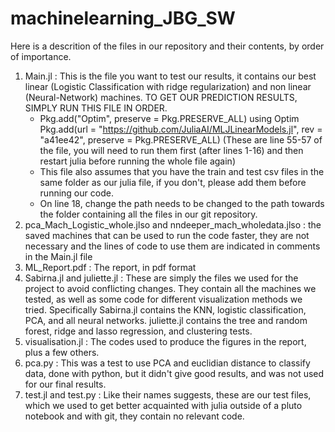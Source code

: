 # machinelearning_JBG_SW
Here is a descrition of the files in our repository and their contents, by order of importance.
1. Main.jl : This is the file you want to test our results, it contains our best linear (Logistic Classification with ridge regularization) and non linear (Neural-Network) machines. TO GET OUR PREDICTION RESULTS, SIMPLY RUN THIS FILE IN ORDER.
    - Pkg.add("Optim", preserve = Pkg.PRESERVE_ALL)
      using Optim
      Pkg.add(url = "https://github.com/JuliaAI/MLJLinearModels.jl", rev = "a41ee42", preserve = Pkg.PRESERVE_ALL)
      (These are line 55-57 of the file, you will need to run them first (after lines 1-16) and then restart julia before running the whole file again)
    - This file also assumes that you have the train and test csv files in the same folder as our julia file, if you don't, please add them before running our code.
    - On line 18, change the path needs to be changed to the path towards the folder containing all the files in our git repository.
2. pca_Mach_Logistic_whole.jlso and nndeeper_mach_wholedata.jlso : the saved machines that can be used to run the code faster, they are not necessary and the lines of code to use them are indicated in comments in the Main.jl file
3. ML_Report.pdf : The report, in pdf format
4. Sabirna.jl and juliette.jl : These are simply the files we used for the project to avoid conflicting changes. They contain all the machines we tested, as well as some code for different visualization methods we tried. Specifically Sabirna.jl contains the KNN, logistic classification, PCA, and all neural networks. juliette.jl contains the tree and random forest, ridge and lasso regression, and clustering tests.
5. visualisation.jl : The codes used to produce the figures in the report, plus a few others. 
6. pca.py : This was a test to use PCA and euclidian distance to classify data, done with python, but it didn't give good results, and was not used for our final results. 
7. test.jl and test.py : Like their names suggests, these are our test files, which we used to get better acquainted with julia outside of a pluto notebook and with git, they contain no relevant code. 